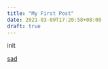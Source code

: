 ```yaml
---
title: "My First Post"
date: 2021-03-09T17:20:58+08:00
draft: true
---
```


init

[sad](/MP_verify_pKOXLkzHxMsdKnvN.txt)